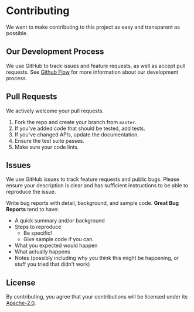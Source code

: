 # Contributing

We want to make contributing to this project as easy and transparent as
possible.

## Our Development Process

We use GitHub to track issues and feature requests, as well as accept pull requests.
See [Github Flow](https://guides.github.com/introduction/flow/index.html) for more information about our development process.

## Pull Requests

We actively welcome your pull requests.

1. Fork the repo and create your branch from `master`.
2. If you've added code that should be tested, add tests.
3. If you've changed APIs, update the documentation.
4. Ensure the test suite passes.
5. Make sure your code lints.

## Issues

We use GitHub issues to track feature requests and public bugs. Please ensure
your description is clear and has sufficient instructions to be able to
reproduce the issue.

Write bug reports with detail, background, and sample code. **Great Bug Reports** 
tend to have:

- A quick summary and/or background
- Steps to reproduce
  - Be specific!
  - Give sample code if you can.
- What you expected would happen
- What actually happens
- Notes (possibly including why you think this might be happening, or stuff you tried that didn't work)

## License

By contributing, you agree that your contributions will be licensed under its [Apache-2.0](https://www.apache.org/licenses/LICENSE-2.0).
